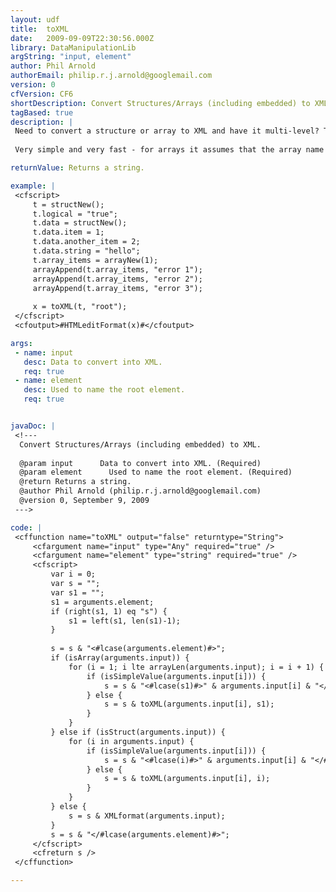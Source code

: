 ```yaml
---
layout: udf
title:  toXML
date:   2009-09-09T22:30:56.000Z
library: DataManipulationLib
argString: "input, element"
author: Phil Arnold
authorEmail: philip.r.j.arnold@googlemail.com
version: 0
cfVersion: CF6
shortDescription: Convert Structures/Arrays (including embedded) to XML.
tagBased: true
description: |
 Need to convert a structure or array to XML and have it multi-level? This one recursive function will convert these items into a XML string (without the XML header), beginning with one element and walking through all keys and arrays.
 
 Very simple and very fast - for arrays it assumes that the array name is plural, and children will be the non-plural version (will be the same if not plural) - ending with an &quot;S&quot;, not intelligent, i.e. won't convert &quot;spies&quot; to &quot;spy&quot;.

returnValue: Returns a string.

example: |
 <cfscript>
     t = structNew();
     t.logical = "true";
     t.data = structNew();
     t.data.item = 1;
     t.data.another_item = 2;
     t.data.string = "hello";
     t.array_items = arrayNew(1);
     arrayAppend(t.array_items, "error 1");
     arrayAppend(t.array_items, "error 2");
     arrayAppend(t.array_items, "error 3");
 
     x = toXML(t, "root");
 </cfscript>
 <cfoutput>#HTMLeditFormat(x)#</cfoutput>

args:
 - name: input
   desc: Data to convert into XML.
   req: true
 - name: element
   desc: Used to name the root element.
   req: true


javaDoc: |
 <!---
  Convert Structures/Arrays (including embedded) to XML.
  
  @param input      Data to convert into XML. (Required)
  @param element      Used to name the root element. (Required)
  @return Returns a string. 
  @author Phil Arnold (philip.r.j.arnold@googlemail.com) 
  @version 0, September 9, 2009 
 --->

code: |
 <cffunction name="toXML" output="false" returntype="String">
     <cfargument name="input" type="Any" required="true" />
     <cfargument name="element" type="string" required="true" />
     <cfscript>
         var i = 0;
         var s = "";
         var s1 = "";
         s1 = arguments.element;
         if (right(s1, 1) eq "s") {
             s1 = left(s1, len(s1)-1);
         }
         
         s = s & "<#lcase(arguments.element)#>";
         if (isArray(arguments.input)) {
             for (i = 1; i lte arrayLen(arguments.input); i = i + 1) {
                 if (isSimpleValue(arguments.input[i])) {
                     s = s & "<#lcase(s1)#>" & arguments.input[i] & "</#lcase(s1)#>";
                 } else {
                     s = s & toXML(arguments.input[i], s1);
                 }
             }
         } else if (isStruct(arguments.input)) {
             for (i in arguments.input) {
                 if (isSimpleValue(arguments.input[i])) {
                     s = s & "<#lcase(i)#>" & arguments.input[i] & "</#lcase(i)#>";
                 } else {
                     s = s & toXML(arguments.input[i], i);
                 }
             }
         } else {
             s = s & XMLformat(arguments.input);
         }
         s = s & "</#lcase(arguments.element)#>";
     </cfscript>
     <cfreturn s />
 </cffunction>

---
```


